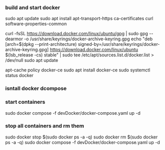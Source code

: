 
### build and start docker 
sudo apt update
sudo apt install apt-transport-https ca-certificates curl software-properties-common

curl -fsSL https://download.docker.com/linux/ubuntu/gpg | sudo gpg --dearmor -o /usr/share/keyrings/docker-archive-keyring.gpg
echo "deb [arch=$(dpkg --print-architecture) signed-by=/usr/share/keyrings/docker-archive-keyring.gpg] https://download.docker.com/linux/ubuntu $(lsb_release -cs) stable" | sudo tee /etc/apt/sources.list.d/docker.list > /dev/null
sudo apt update

apt-cache policy docker-ce
sudo apt install docker-ce
sudo systemctl status docker
### isntall docker dcompose


### start containers
sudo docker compose -f devDocker/docker-compose.yaml up -d

### stop all containers and rm them
sudo docker stop $(sudo docker ps -a -q)
sudo docker rm $(sudo docker ps -a -q)
sudo docker compose -f devDocker/docker-compose.yaml up -d

